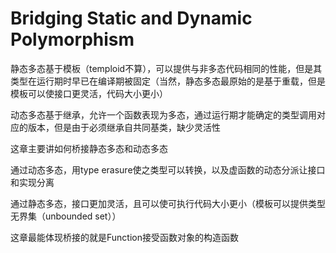 # Bridging Static and Dynamic Polymorphism

静态多态基于模板（temploid不算），可以提供与非多态代码相同的性能，但是其类型在运行期时早已在编译期被固定（当然，静态多态最原始的是基于重载，但是模板可以使接口更灵活，代码大小更小）

动态多态基于继承，允许一个函数表现为多态，通过运行期才能确定的类型调用对应的版本，但是由于必须继承自共同基类，缺少灵活性

这章主要讲如何桥接静态多态和动态多态

通过动态多态，用type erasure使之类型可以转换，以及虚函数的动态分派让接口和实现分离

通过静态多态，接口更加灵活，且可以使可执行代码大小更小（模板可以提供类型无界集（unbounded set））

这章最能体现桥接的就是Function接受函数对象的构造函数
